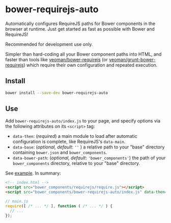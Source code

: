 bower-requirejs-auto
====================

Automatically configures RequireJS paths for Bower components in the browser at runtime. Just get started as fast as possible with Bower and RequireJS!

Recommended for development use only.

Simpler than hard-coding all your Bower component paths into HTML, and faster than tools like  [yeoman/bower-requirejs](https://github.com/yeoman/bower-requirejs) (or [yeoman/grunt-bower-requirejs](https://github.com/yeoman/grunt-bower-requirejs)) which require their own configuration and repeated execution.

## Install

```sh
bower install --save-dev bower-requirejs-auto
```

## Use

Add `bower-requirejs-auto/index.js` to your page, and specify options via the following attributes on its `<script>` tag:
* `data-then`: (*required*) a main module to load after automatic configuration is complete, like RequireJS's `data-main`.
* `data-base`: (*optional, default*: `''` ) a relative path to your "base" directory containing `bower.json` and `bower_components`.
* `data-bower-path`: (*optional, default*: `'bower_components'`) the path of your `bower_components` directory, relative to your "base" directory.

See [example](example). In summary:

```html
<!-- index.html -->
<script src="bower_components/requirejs/require.js"></script>
<script src="bower_components/bower-requirejs-auto/index.js" data-then="main"></script>
```

```js
// main.js
require([ /* ... */ ], function ( /* ... */ ) {
  // ...
});
```
